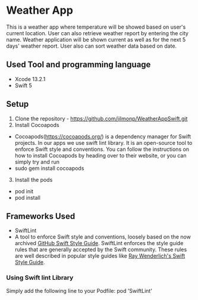 # Weather App

This is a weather app where temperature will be showed based on user's current location. User can also retrieve weather report by entering the city name. Weather application will be shown current as well as for the next 5 days' weather report. User also can sort weather data based on date.

## Used Tool and programming language

- Xcode 13.2.1
- Swift 5

## Setup

1. Clone the repository - https://github.com/jilmonp/WeatherAppSwift.git
2. Install Cocoapods
- Cocoapods(https://cocoapods.org/) is a dependency manager for Swift projects. In our apps we use swift lint library. It is an open-source tool to enforce Swift style and conventions. You can follow the instructions on how to install Cocoapods by heading over to their website, or you can simply try and run
- sudo gem install cocoapods
3. Install the pods
- pod init
- pod install

## Frameworks Used

- SwiftLint
- A tool to enforce Swift style and conventions, loosely based on the now archived [GitHub Swift Style Guide](https://github.com/github/swift-style-guide). SwiftLint enforces the style guide rules that are generally accepted by the Swift community. These rules are well described in popular style guides like [Ray Wenderlich's Swift Style Guide](https://github.com/raywenderlich/swift-style-guide).

### Using Swift lint Library

Simply add the following line to your Podfile:
pod 'SwiftLint'



